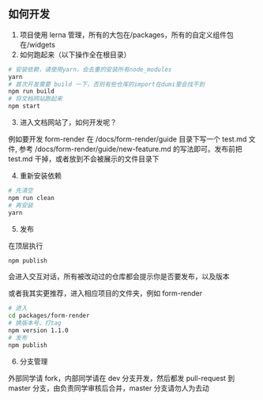 ## 如何开发

1. 项目使用 lerna 管理，所有的大包在/packages，所有的自定义组件包在/widgets
2. 如何跑起来（以下操作全在根目录）

```sh
# 安装依赖，请使用yarn，会去重的安装所有node_modules
yarn
# 首次开发需要 build 一下，否则有些仓库的import在dumi里会找不到
npm run build
# 将文档网站跑起来
npm start
```

3. 进入文档网站了，如何开发呢？

例如要开发 form-render 在 /docs/form-render/guide 目录下写一个 test.md 文件, 参考 /docs/form-render/guide/new-feature.md 的写法即可。发布前把 test.md 干掉，或者放到不会被展示的文件目录下

4. 重新安装依赖

```sh
# 先清空
npm run clean
# 再安装
yarn
```

5. 发布

在顶层执行

```sh
npm publish
```

会进入交互对话，所有被改动过的仓库都会提示你是否要发布，以及版本

或者我其实更推荐，进入相应项目的文件夹，例如 form-render

```sh
# 进入
cd packages/form-render
# 换版本号、打tag
npm version 1.1.0
# 发布
npm publish
```

6. 分支管理

外部同学请 fork，内部同学请在 dev 分支开发，然后都发 pull-request 到 master 分支，由负责同学审核后合并，master 分支请勿人为去动
